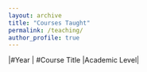 ```yaml
---
layout: archive
title: "Courses Taught"
permalink: /teaching/
author_profile: true
---
```


|#Year | #Course Title |Academic Level|
